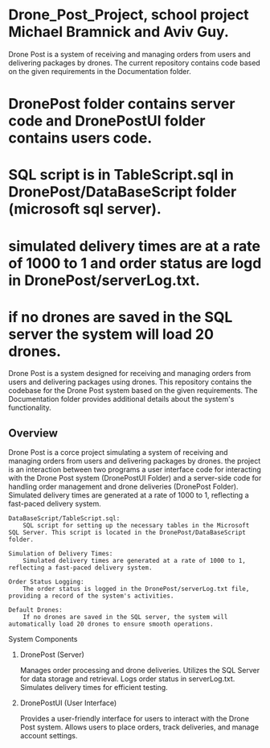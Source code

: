 # Drone_Post_Project, school project Michael Bramnick and Aviv Guy.
 Drone Post is a system of receiving and managing orders from users and delivering packages by drones.   The current repository contains code based on the given requirements in the Documentation folder.
# DronePost folder contains server code and DronePostUI folder contains users code.
# SQL script is in TableScript.sql in DronePost/DataBaseScript folder (microsoft sql server).
# simulated delivery times are at a rate of 1000 to 1 and order status are logd in DronePost/serverLog.txt.
# if no drones are saved in the SQL server the system will load 20 drones.


Drone Post is a system designed for receiving and managing orders from users and delivering packages using drones. This repository contains the codebase for the Drone Post system based on the given requirements. The Documentation folder provides additional details about the system's functionality.

## Overview
Drone Post is a corce project simulating a system of receiving and managing orders from users and delivering packages by drones. the project is an interaction between two programs a user interface code for interacting with the Drone Post system (DronePostUI Folder) and a server-side code for handling order management and drone deliveries (DronePost Folder).
Simulated delivery times are generated at a rate of 1000 to 1, reflecting a fast-paced delivery system.

    DataBaseScript/TableScript.sql:
        SQL script for setting up the necessary tables in the Microsoft SQL Server. This script is located in the DronePost/DataBaseScript folder.

    Simulation of Delivery Times:
        Simulated delivery times are generated at a rate of 1000 to 1, reflecting a fast-paced delivery system.

    Order Status Logging:
        The order status is logged in the DronePost/serverLog.txt file, providing a record of the system's activities.

    Default Drones:
        If no drones are saved in the SQL server, the system will automatically load 20 drones to ensure smooth operations.

System Components
1. DronePost (Server)

    Manages order processing and drone deliveries.
    Utilizes the SQL Server for data storage and retrieval.
    Logs order status in serverLog.txt.
    Simulates delivery times for efficient testing.

2. DronePostUI (User Interface)

    Provides a user-friendly interface for users to interact with the Drone Post system.
    Allows users to place orders, track deliveries, and manage account settings.
